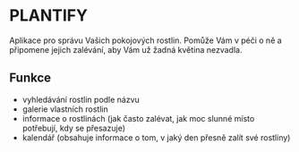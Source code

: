 # PLANTIFY
Aplikace pro správu Vašich pokojových rostlin. Pomůže Vám v péči o ně a připomene jejich zalévání, aby Vám už žadná květina nezvadla.
## Funkce
* vyhledávání rostlin podle názvu
* galerie vlastních rostlin
* informace o rostlinách (jak často zalévat, jak moc slunné místo potřebují, kdy se přesazuje)
* kalendář (obsahuje informace o tom, v jaký den přesně zalít své rostliny)
